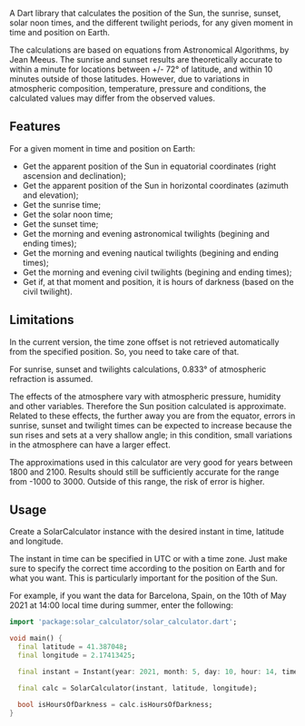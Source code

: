 A Dart library that calculates the position of the Sun, the sunrise, sunset, solar noon times, and the different twilight periods, for any given moment in time and position on Earth.

The calculations are based on equations from Astronomical Algorithms, by Jean Meeus. The sunrise and sunset results are theoretically accurate to within a minute for locations between +/- 72° of latitude, and within 10 minutes outside of those latitudes. However, due to variations in atmospheric composition, temperature, pressure and conditions, the calculated values may differ from the observed values.

## Features

For a given moment in time and position on Earth:

* Get the apparent position of the Sun in equatorial coordinates (right ascension and declination);
* Get the apparent position of the Sun in horizontal coordinates (azimuth and elevation);
* Get the sunrise time;
* Get the solar noon time;
* Get the sunset time;
* Get the morning and evening astronomical twilights (begining and ending times);
* Get the morning and evening nautical twilights (begining and ending times);
* Get the morning and evening civil twilights (begining and ending times);
* Get if, at that moment and position, it is hours of darkness (based on the civil twilight).

## Limitations

In the current version, the time zone offset is not retrieved automatically from the specified position. So, you need to take care of that.

For sunrise, sunset and twilights calculations, 0.833° of atmospheric refraction is assumed.

The effects of the atmosphere vary with atmospheric pressure, humidity and other variables. Therefore the Sun position calculated is approximate. Related to these effects, the further away you are from the equator, errors in sunrise, sunset and twilight times can be expected to increase because the sun rises and sets at a very shallow angle; in this condition, small variations in the atmosphere can have a larger effect.

The approximations used in this calculator are very good for years between 1800 and 2100. Results should still be sufficiently accurate for the range from -1000 to 3000. Outside of this range, the risk of error is higher.

## Usage

Create a SolarCalculator instance with the desired instant in time, latitude and longitude.

The instant in time can be specified in UTC or with a time zone. Just make sure to specify the correct time according to the position on Earth and for what you want. This is particularly important for the position of the Sun.

For example, if you want the data for Barcelona, Spain, on the 10th of May 2021 at 14:00 local time during summer, enter the following:

```dart
import 'package:solar_calculator/solar_calculator.dart';

void main() {
  final latitude = 41.387048;
  final longitude = 2.17413425;

  final instant = Instant(year: 2021, month: 5, day: 10, hour: 14, timeZoneOffset: 2.0);

  final calc = SolarCalculator(instant, latitude, longitude);

  bool isHoursOfDarkness = calc.isHoursOfDarkness;
}
```